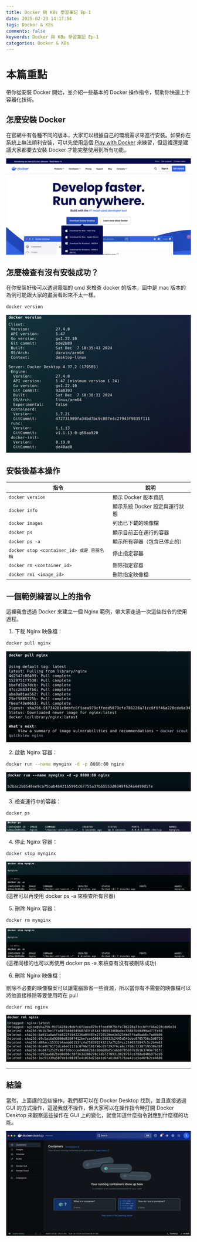 ```yaml
---
title: Docker 與 K8s 學習筆記 Ep-1
date: 2025-02-23 14:17:54
tags: Docker & K8s
comments: false
keywords: Docker 與 K8s 學習筆記 Ep-1
categories: Docker & K8s
---
```


# 本篇重點

帶你從安裝 Docker 開始，並介紹一些基本的 Docker 操作指令，幫助你快速上手容器化技術。

<!-- more -->

## 怎麼安裝 Docker

在官網中有各種不同的版本，大家可以根據自己的環境需求來進行安裝。如果你在系統上無法順利安裝，可以先使用這個 [Play with Docker](https://labs.play-with-docker.com/) 來練習，但這裡還是建議大家都要去安裝 Docker 才能完整使用到所有功能。

![Docker Desktop 安裝](../images/Docker-Desktop.png)

## 怎麼檢查有沒有安裝成功？

在你安裝好後可以透過電腦的 cmd 來檢查 docker 的版本，圖中是 mac 版本的為例可能跟大家的畫面看起來不太一樣。

```bash
docker version
```

![Docker 版本](../images/Docker-version.png)

## 安裝後基本操作

| 指令                                       | 說明                           |
| ------------------------------------------ | ------------------------------ |
| `docker version`                           | 顯示 Docker 版本資訊           |
| `docker info`                              | 顯示系統 Docker 設定與運行狀態 |
| `docker images`                            | 列出已下載的映像檔             |
| `docker ps`                                | 顯示目前正在運行的容器         |
| `docker ps -a`                             | 顯示所有容器（包含已停止的）   |
| `docker stop <container_id> 或是 容器名稱` | 停止指定容器                   |
| `docker rm <container_id>`                 | 刪除指定容器                   |
| `docker rmi <image_id>`                    | 刪除指定映像檔                 |

## 一個範例練習以上的指令

這裡我會透過 Docker 來建立一個 Nginx 範例，帶大家走過一次這些指令的使用過程。

1. 下載 Nginx 映像檔：

```bash
docker pull nginx
```

![Docker pull nginx](../images/Docker-pull-ngix.png)

2. 啟動 Nginx 容器：

```bash
docker run --name mynginx -d -p 8080:80 nginx
```

![Docker run nginx](../images/Docker-run-ngix.png)

3. 檢查運行中的容器：

```bash
docker ps
```

![Docker ps](../images/Docker-ps.png)

4. 停止 Nginx 容器：

```bash
docker stop mynginx
```

![Docker stop](../images/Docker-stop.png)
(這裡可以再使用 docker ps -a 來檢查所有容器)

5. 刪除 Nginx 容器：

```bash
docker rm mynginx
```

![Docker rm](../images/Docker-stop.png)
(這裡同樣的也可以再使用 docker ps -a 來檢查有沒有被刪除成功)

6. 刪除 Nginx 映像檔：

刪除不必要的映像檔案可以讓電腦節省一些資源，所以當你有不需要的映像檔可以將他直接移除等要使用時在 pull

```bash
docker rmi nginx
```

![Docker rmi](../images/Docker-rmi.png)

---

## **結論**

當然，上面講的這些操作，我們都可以在 Docker Desktop 找到，並且直接透過 GUI 的方式操作，這邊我就不操作，但大家可以在操作指令時打開 Docker Desktop 來觀察這些操作在 GUI 上的變化，就會知道什麼指令對應到什麼樣的功能。

![Docker Desktop GUI](../images/Docker-GUI.png)
